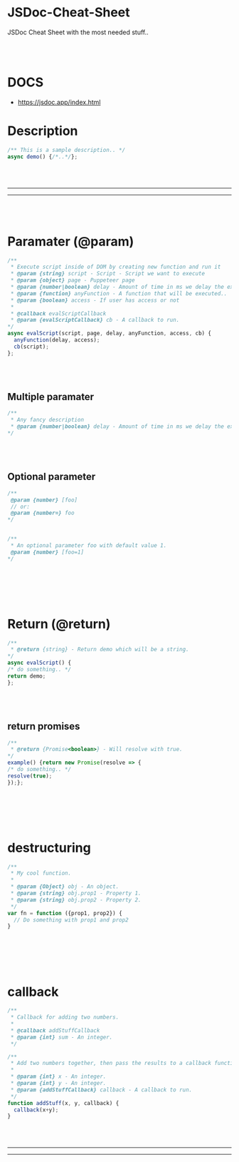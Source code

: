 # JSDoc-Cheat-Sheet
JSDoc Cheat Sheet with the most needed stuff..

<br><br>

# DOCS
- https://jsdoc.app/index.html


# Description
```javascript
/** This is a sample description.. */
async demo() {/*..*/};
```


<br><br>
 _____________________________________________________
 _____________________________________________________
<br><br>


# Paramater (@param)
```javascript
/**
 * Execute script inside of DOM by creating new function and run it
 * @param {string} script - Script - Script we want to execute
 * @param {object} page - Puppeteer page
 * @param {number|boolean} delay - Amount of time in ms we delay the execution
 * @param {function} anyFunction - A function that will be executed..
 * @param {boolean} access - If user has access or not
 *
 * @callback evalScriptCallback
 * @param {evalScriptCallback} cb - A callback to run.
*/
async evalScript(script, page, delay, anyFunction, access, cb) {
  anyFunction(delay, access);
  cb(script);
};
```


<br><br>


## Multiple paramater
```javascript
/**
 * Any fancy description
 * @param {number|boolean} delay - Amount of time in ms we delay the execution
*/
```


<br><br>


## Optional parameter
```javascript
/**
 @param {number} [foo]
 // or:
 @param {number=} foo
*/


/**
 * An optional parameter foo with default value 1.
 @param {number} [foo=1]
*/
```











<br><br><br><br>


# Return (@return)
```javascript
/**
 * @return {string} - Return demo which will be a string.
*/
async evalScript() {
/* do something.. */
return demo;
};
```

<br><br>


## return promises
```javascript
/**
 * @return {Promise<boolean>} - Will resolve with true.
*/
example() {return new Promise(resolve => {
/* do something.. */
resolve(true);
});};
```










<br><br><br><br>


# destructuring
```javascript
/**
 * My cool function.
 *
 * @param {Object} obj - An object.
 * @param {string} obj.prop1 - Property 1.
 * @param {string} obj.prop2 - Property 2.
 */
var fn = function ({prop1, prop2}) {
  // Do something with prop1 and prop2
}
```













<br><br><br><br>


# callback
```javascript
/**
 * Callback for adding two numbers.
 *
 * @callback addStuffCallback
 * @param {int} sum - An integer.
 */

/**
 * Add two numbers together, then pass the results to a callback function.
 *
 * @param {int} x - An integer.
 * @param {int} y - An integer.
 * @param {addStuffCallback} callback - A callback to run.
 */
function addStuff(x, y, callback) {
  callback(x+y);
}
```













<br><br>
 _____________________________________________________
 _____________________________________________________
<br><br>
